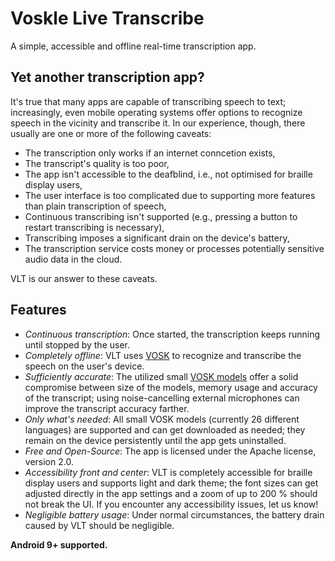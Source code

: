 # Voskle Live Transcribe

A simple, accessible and offline real-time transcription app.

## Yet another transcription app?

It's true that many apps are capable of transcribing speech to text; increasingly, even mobile operating systems offer options to recognize speech in the vicinity and transcribe it. In our experience, though, there usually are one or more of the following caveats:

- The transcription only works if an internet conncetion exists,
- The transcript's quality is too poor,
- The app isn't accessible to the deafblind, i.e., not optimised for braille display users,
- The user interface is too complicated due to supporting more features than plain transcription of speech,
- Continuous transcribing isn't supported (e.g., pressing a button to restart transcribing is necessary),
- Transcribing imposes a significant drain on the device's battery,
- The transcription service costs money or processes potentially sensitive audio data in the cloud.

VLT is our answer to these caveats.

## Features

- *Continuous transcription*: Once started, the transcription keeps running until stopped by the user.
- *Completely offline*: VLT uses [VOSK](https://alphacephei.com/vosk/) to recognize and transcribe the speech on the user's device.
- *Sufficiently accurate*: The utilized small [VOSK models](https://alphacephei.com/vosk/models) offer a solid compromise between size of the models, memory usage and accuracy of the transcript; using noise-cancelling external microphones can improve the transcript accuracy farther.
- *Only what's needed*: All small VOSK models (currently 26 different languages) are supported and can get downloaded as needed; they remain on the device persistently until the app gets uninstalled.
- *Free and Open-Source*: The app is licensed under the Apache license, version 2.0.
- *Accessibility front and center*: VLT is completely accessible for braille display users and supports light and dark theme; the font sizes can get adjusted directly in the app settings and a zoom of up to 200 % should not break the UI. If you encounter any accessibility issues, let us know!
- *Negligible battery usage*: Under normal circumstances, the battery drain caused by VLT should be negligible.

**Android 9+ supported.**
